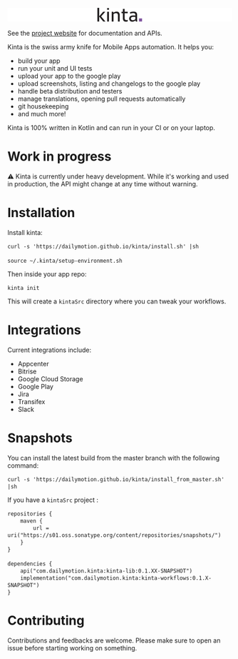 ![kinta](docs/images/kinta.png)

See the [project website](https://dailymotion.github.io/kinta) for documentation and APIs.

Kinta is the swiss army knife for Mobile Apps automation. It helps you:

* build your app
* run your unit and UI tests
* upload your app to the google play
* upload screenshots, listing and changelogs to the google play
* handle beta distribution and testers
* manage translations, opening pull requests automatically 
* git housekeeping
* and much more!

Kinta is 100% written in Kotlin and can run in your CI or on your laptop.

# Work in progress

⚠️ Kinta is currently under heavy development. While it's working and used in production, the API might change at any time without warning.

# Installation

Install kinta:

```
curl -s 'https://dailymotion.github.io/kinta/install.sh' |sh

source ~/.kinta/setup-environment.sh
```

Then inside your app repo:

```
kinta init
```

This will create a `kintaSrc` directory where you can tweak your workflows.

# Integrations

Current integrations include:

* Appcenter
* Bitrise
* Google Cloud Storage
* Google Play
* Jira
* Transifex
* Slack

# Snapshots

You can install the latest build from the master branch with the following command:

```
curl -s 'https://dailymotion.github.io/kinta/install_from_master.sh' |sh

```

If you have a `kintaSrc` project :

```
repositories {
    maven {
        url = uri("https://s01.oss.sonatype.org/content/repositories/snapshots/")
    }
}

dependencies {
    api("com.dailymotion.kinta:kinta-lib:0.1.XX-SNAPSHOT")
    implementation("com.dailymotion.kinta:kinta-workflows:0.1.X-SNAPSHOT")    
}

```


# Contributing

Contributions and feedbacks are welcome. Please make sure to open an issue before starting working on something.
  

